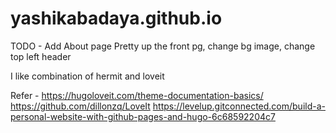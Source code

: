 # yashikabadaya.github.io

TODO -
Add About page
Pretty up the front pg, change bg image, change top left header

I like combination of hermit and loveit

Refer -
https://hugoloveit.com/theme-documentation-basics/
https://github.com/dillonzq/LoveIt
https://levelup.gitconnected.com/build-a-personal-website-with-github-pages-and-hugo-6c68592204c7
